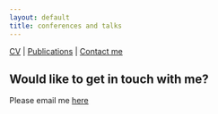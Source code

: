 ```yaml
---
layout: default
title: conferences and talks
---
```


[CV](cv.md)  |  [Publications](publications.md)  |  [Contact me](contacts.md)

## Would like to get in touch with me?

Please email me [here](mailto:grig@hotmail.it)
